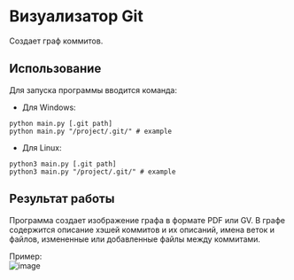 # Визуализатор Git
Создает граф коммитов.
## Использование
Для запуска программы вводится команда:
* Для Windows:
```
python main.py [.git path]
python main.py "/project/.git/" # example
```
* Для Linux:
```
python3 main.py [.git path]
python3 main.py "/project/.git/" # example
```
## Результат работы
Программа создает изображение графа в формате PDF или GV. В графе содержится описание хэшей коммитов и их описаний, имена веток и файлов, измененные или добавленные файлы между коммитами.   

Пример:  
![image](https://github.com/user-attachments/assets/1f0882d2-b57e-4223-8433-14fdc2afb78a)
